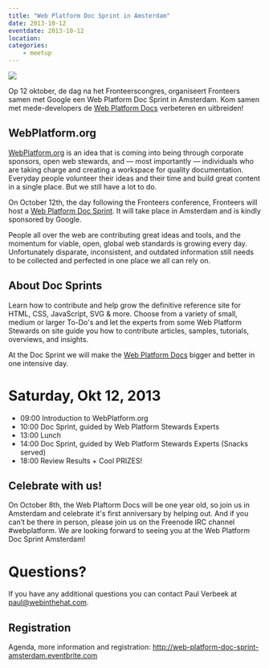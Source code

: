 ```yaml
---
title: "Web Platform Doc Sprint in Amsterdam"
date: 2013-10-12
eventdate: 2013-10-12
location: 
categories: 
    - meetup
---
```

![](https://fronteers.nl/_img/logo-with-text.png)

Op 12 oktober, de dag na het Fronteerscongres, organiseert Fronteers samen met Google een Web Platform Doc Sprint in Amsterdam. Kom samen met mede-developers de [Web Platform Docs](http://docs.webplatform.org/) verbeteren en uitbreiden!

## WebPlatform.org

[WebPlatform.org](http://webplatform.org) is an idea that is coming into being through corporate sponsors, open web stewards, and — most importantly — individuals who are taking charge and creating a workspace for quality documentation. Everyday people volunteer their ideas and their time and build great content in a single place. But we still have a lot to do.

On October 12th, the day following the Fronteers conference, Fronteers will host a [Web Platform Doc Sprint](http://web-platform-doc-sprint-amsterdam.eventbrite.com). It will take place in Amsterdam and is kindly sponsored by Google.

People all over the web are contributing great ideas and tools, and the momentum for viable, open, global web standards is growing every day. Unfortunately disparate, inconsistent, and outdated information still needs to be collected and perfected in one place we all can rely on.

## About Doc Sprints

Learn how to contribute and help grow the definitive reference site for HTML, CSS, JavaScript, SVG & more. Choose from a variety of small, medium or larger To-Do's and let the experts from some Web Platform Stewards on site guide you how to contribute articles, samples, tutorials, overviews, and insights.

At the Doc Sprint we will make the [Web Platform Docs](http://docs.webplatform.org/) bigger and better in one intensive day.

# Saturday, Okt 12, 2013

* 09:00 Introduction to WebPlatform.org
* 10:00 Doc Sprint, guided by Web Platform Stewards Experts
* 13:00 Lunch
* 14:00 Doc Sprint, guided by Web Platform Stewards Experts (Snacks served)
* 18:00 Review Results + Cool PRIZES!

## Celebrate with us!

On October 8th, the Web Plaftorm Docs will be one year old, so join us in Amsterdam and celebrate it's first anniversary by helping out. And if you can’t be there in person, please join us on the Freenode IRC channel #webplatform. We are looking forward to seeing you at the Web Platform Doc Sprint Amsterdam!

# Questions?

If you have any additional questions you can contact Paul Verbeek at paul@webinthehat.com.

## Registration

Agenda, more information and registration:
<http://web-platform-doc-sprint-amsterdam.eventbrite.com>